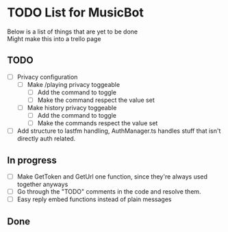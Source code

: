 # TODO List for MusicBot
Below is a list of things that are yet to be done    
Might make this into a trello page

## TODO
- [ ] Privacy configuration 
  - [ ] Make /playing privacy toggeable
    - [ ] Add the command to toggle
    - [ ] Make the command respect the value set
  - [ ] Make history privacy toggeable
      - [ ] Add the command to toggle
      - [ ] Make the commands respect the value set
- [ ] Add structure to lastfm handling, AuthManager.ts handles stuff that isn't directly auth related.

## In progress
- [ ] Make GetToken and GetUrl one function, since they're always used together anyways
- [ ] Go through the "TODO" comments in the code and resolve them.
- [ ] Easy reply embed functions instead of plain messages

## Done